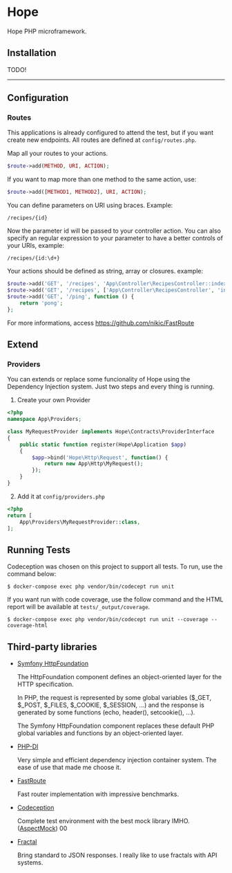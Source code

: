 # Hope

Hope PHP microframework.

## Installation

TODO!

***

## Configuration

### Routes

This applications is already configured to attend the test, but if you want create new endpoints. All routes are defined at `config/routes.php`.

Map all your routes to your actions.

```php
$route->add(METHOD, URI, ACTION);
```

If you want to map more than one method to the same action, use:

```php
$route->add([METHOD1, METHOD2], URI, ACTION);
```

You can define parameters on URI using braces. Example:

	/recipes/{id}

Now the parameter id will be passed to your controller action. You can also specify an regular expression to your parameter to have a better controls of your URIs, example:

    /recipes/{id:\d+}

Your actions should be defined as string, array or closures. example:

```php
$route->add('GET', '/recipes', 'App\Controller\RecipesController::index');
$route->add('GET', '/recipes', ['App\Controller\RecipesController', 'index']);
$route->add('GET', '/ping', function () {
	return 'pong';
};
```

For more informations, access https://github.com/nikic/FastRoute 

## Extend

### Providers

You can extends or replace some funcionality of Hope using the Dependency Injection system. Just two steps and every thing is running.

1) Create your own Provider

```php
<?php
namespace App\Providers;

class MyRequestProvider implements Hope\Contracts\ProviderInterface
{
    public static function register(Hope\Application $app)
    {
        $app->bind('Hope\Http\Request', function() {
            return new App\Http\MyRequest();
        });
    }
}
```

2) Add it at `config/providers.php`

```php
<?php
return [
    App\Providers\MyRequestProvider::class,
];
```

## Running Tests

Codeception was chosen on this project to support all tests. To run, use the command below:

`$ docker-compose exec php vendor/bin/codecept run unit`

If you want run with code coverage, use the follow command and the HTML report will be available at `tests/_output/coverage`.

`$ docker-compose exec php vendor/bin/codecept run unit --coverage --coverage-html`


## Third-party libraries

- [Symfony HttpFoundation](https://symfony.com/doc/current/components/http_foundation.html)

    The HttpFoundation component defines an object-oriented layer for the HTTP specification.

    In PHP, the request is represented by some global variables ($_GET, $_POST, $_FILES, $_COOKIE, $_SESSION, ...) and the response is generated by some functions (echo, header(), setcookie(), ...).

    The Symfony HttpFoundation component replaces these default PHP global variables and functions by an object-oriented layer.
- [PHP-DI](http://php-di.org)

    Very simple and efficient dependency injection container system. The ease of use that made me choose it.
- [FastRoute](https://github.com/nikic/FastRoute)

    Fast router implementation with impressive benchmarks.
- [Codeception](http://codeception.com)

    Complete test environment with the best mock library IMHO. ([AspectMock](https://github.com/Codeception/AspectMock))
00
- [Fractal](http://fractal.thephpleague.com/)

    Bring standard to JSON responses. I really like to use fractals with API systems.